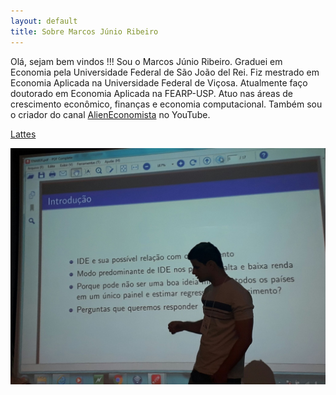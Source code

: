 ```yaml
---
layout: default
title: Sobre Marcos Júnio Ribeiro
---
```


Olá, sejam bem vindos !!!
Sou o Marcos Júnio Ribeiro. Graduei em Economia pela Universidade Federal de São João del Rei. 
Fiz mestrado em Economia Aplicada na Universidade Federal de Viçosa.
Atualmente faço doutorado em Economia Aplicada na FEARP-USP.
Atuo nas áreas de crescimento econômico, finanças e economia computacional. Também sou o criador do canal [AlienEconomista](https://www.youtube.com/channel/UChWkFzZwrWrfQgZ2PIEJbhg) no YouTube.

[Lattes](http://buscatextual.cnpq.br/buscatextual/visualizacv.do?id=K8457340D4)


![presentation](\assets\img\mjr_rj.jpg "Apresentação no Rio de Janeiro")

